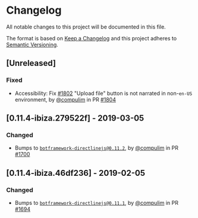 # Changelog

All notable changes to this project will be documented in this file.

The format is based on [Keep a Changelog](http://keepachangelog.com/en/1.0.0/)
and this project adheres to [Semantic Versioning](http://semver.org/spec/v2.0.0.html).

<!-- CHANGELOG line template
### Added/Changed/Removed
- Added something, by [@johndoe](https://github.com/johndoe), in PR [#XXX](https://github.com/Microsoft/BotFramework-WebChat/pull/XXX)

### Changed (for dependency bumps)
- `core`: Bumps to [`abc@1.2.3`](https://npmjs.com/package/abc/), in PR [#XXX](https://github.com/Microsoft/BotFramework-WebChat/pull/XXX)

### Fixed
- Fix [#XXX](https://github.com/Microsoft/BotFramework-WebChat/issues/XXX). Patched something, by [@johndoe](https://github.com/johndoe) in PR [#XXX](https://github.com/Microsoft/BotFramework-WebChat/pull/XXX)
-->

## [Unreleased]

### Fixed
- Accessibility: Fix [#1802](https://github.com/Microsoft/BotFramework-WebChat/issues/1802) "Upload file" button is not narrated in non-`en-US` environment, by [@compulim](https://github.com/compulim) in PR [#1804](https://github.com/Microsoft/BotFramework-WebChat/pull/1804)

## [0.11.4-ibiza.279522f] - 2019-03-05

### Changed
- Bumps to [`botframework-directlinejs@0.11.2`](https://npmjs.com/package/botframework-directlinejs/), by [@compulim](https://github.com/compulim) in PR [#1700](https://github.com/Microsoft/BotFramework-WebChat/pull/1700)

## [0.11.4-ibiza.46df236] - 2019-02-05

### Changed
- Bumps to [`botframework-directlinejs@0.11.1`](https://npmjs.com/package/botframework-directlinejs/), by [@compulim](https://github.com/compulim) in PR [#1694](https://github.com/Microsoft/BotFramework-WebChat/pull/1694)
